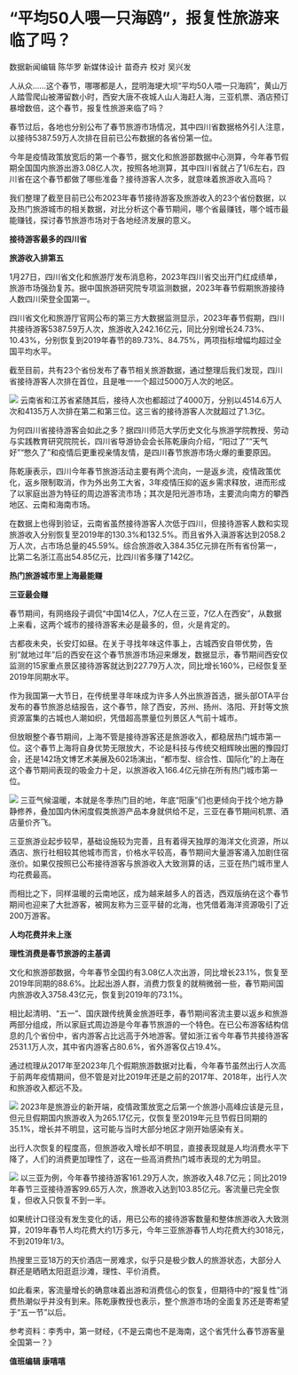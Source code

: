 # “平均50人喂一只海鸥”，报复性旅游来临了吗？

数据新闻编辑 陈华罗 新媒体设计 苗奇卉 校对 吴兴发

人从众……这个春节，哪哪都是人，昆明海埂大坝“平均50人喂一只海鸥”，黄山万人踏雪爬山被滞留数小时，西安大唐不夜城人山人海赶人海，三亚机票、酒店预订暴增数倍，这个春节，报复性旅游来临了吗？

春节过后，各地也分别公布了春节旅游市场情况，其中四川省数据格外引人注意，以接待5387.59万人次排在目前已公布数据的各省份第一位。

今年是疫情政策放宽后的第一个春节，据文化和旅游部数据中心测算，今年春节假期全国国内旅游出游3.08亿人次，按照各地测算，其中四川省就占了1/6左右，四川省在这个春节都做了哪些准备？接待游客人次多，就意味着旅游收入高吗？

我们整理了截至目前已公布2023年春节接待游客及旅游收入的23个省份数据，以及热门旅游城市的相关数据，对比分析这个春节期间，哪个省最赚钱，哪个城市最能赚钱，探讨春节旅游市场对于各地经济发展的意义。

**接待游客最多的四川省**

**旅游收入排第五**

1月27日，四川省文化和旅游厅发布消息称，2023年四川省交出开门红成绩单，旅游市场强劲复苏。据中国旅游研究院专项监测数据，2023年春节假期旅游接待人数四川荣登全国第一。

四川省文化和旅游厅官网公布的第三方大数据监测显示，2023年春节假期，四川共接待游客5387.59万人次，旅游收入242.16亿元，同比分别增长24.73%、10.43%，分别恢复到2019年春节的89.73%、84.75%，两项指标增幅均超过全国平均水平。

截至目前，共有23个省份发布了春节相关旅游数据，通过整理后我们发现，四川省接待游客人次排在首位，且是唯一一个超过5000万人次的地区。

![](https://inews.gtimg.com/news_bt/GfeDDT0WD1mSkiMhBCZCS5aDGFRg59CMaH_KNALTP8QEEAA/0)
云南省和江苏省紧随其后，接待人次也都超过了4000万，分别以4514.6万人次和4135万人次排在第二和第三位。这三省的接待游客人次就超过了1.3亿。

为何四川省接待游客会如此之多？据四川师范大学历史文化与旅游学院教授、劳动与实践教育研究院院长，四川省导游协会会长陈乾康向介绍，“阳过了”“天气好”“憋久了”和疫情后更重视亲情友情，是四川春节旅游市场火爆的重要原因。

陈乾康表示，四川今年春节旅游活动主要有两个流向，一是返乡流，疫情政策优化，返乡限制取消，作为外出务工大省，3年疫情压抑的返乡需求释放，进而形成了以家庭出游为特征的周边游客流市场；其次是阳光游市场，主要流向南方的攀西地区、云南和海南市场。

在数据上也得到验证，云南省虽然接待游客人次低于四川，但接待游客人数和实现旅游收入分别恢复至2019年的130.3%和132.5%。而且省外入滇游客达到2058.2万人次，占市场总量的45.59%。综合旅游收入384.35亿元排在所有省份第一，比第二名浙江高出54.85亿元，比四川省多赚了142亿。

**热门旅游城市里上海最能赚**

**三亚最会赚**

春节期间，有网络段子调侃“中国14亿人，7亿人在三亚，7亿人在西安”，从数据上来看，这两个城市的接待游客未必是最多的，但，火是肯定的。

古都夜未央，长安灯如昼。在关于寻找年味这件事上，古城西安自带优势，告别“就地过年”后的西安在这个春节旅游市场迎来爆发，数据显示，春节期间西安仅监测的15家重点景区接待游客就达到227.79万人次，同比增长160%，已经恢复至2019年同期水平。

作为我国第一大节日，在传统里寻年味成为许多人外出旅游首选，据头部OTA平台发布的春节旅游总结报告，这个春节，除了西安，苏州、扬州、洛阳、开封等文旅资源富集的古城也人潮如织，凭借超高票量位列景区人气前十城市。

但放眼整个春节期间，上海不管是接待游客还是旅游收入，都稳居热门城市第一位。这个春节上海将自身优势无限放大，不论是科技与传统交相辉映出圈的豫园灯会，还是142场文博艺术美展及602场演出，“都市型、综合性、国际化”的上海在这个春节期间表现的吸金力十足，以旅游收入166.4亿元排在所有热门城市第一位。

![](https://inews.gtimg.com/newsapp_bt/0/15647939081/1000)
三亚气候温暖，本就是冬季热门目的地，年底“阳康”们也更倾向于找个地方静静修养，叠加国内休闲度假类旅游产品本身就供给不足，三亚在春节期间机票、酒店量价齐飞。

三亚旅游业起步较早，基础设施较为完善，且有着得天独厚的海洋文化资源，所以酒店、旅行社相较其他城市而言，价格水平较高，春节期间大量游客涌入加剧住宿涨价。如果仅按照已公布接待游客与旅游收入大致测算的话，三亚在热门城市里人均花费最高。

而相比之下，同样温暖的云南地区，成为越来越多人的首选，西双版纳在这个春节期间也迎来了大批游客，被网友称为三亚平替的北海，也凭借着海洋资源吸引了近200万游客。

**人均花费并未上涨**

**理性消费是春节旅游的主基调**

文化和旅游部数据，今年春节全国约有3.08亿人次出游，同比增长23.1%，恢复至2019年同期的88.6%。比起出游人群，消费力恢复的就稍微弱一些，春节期间国内旅游收入3758.43亿元，恢复到2019年的73.1%。

相比起清明、“五一”、国庆跟传统黄金旅游旺季，春节期间客流主要以返乡和旅游两部分组成，所以家庭式周边游是今年春节旅游的一个特色。在已公布游客结构信息的几个省份中，省内游客占比远高于外地游客。譬如浙江省今年春节共接待游客2531.1万人次，其中省内游客占80.6%，省外游客仅占19.4%。

通过梳理从2017年至2023年几个假期旅游数据对比看，今年春节虽然出行人次高于前两年疫情期间，但不管是对比2019年还是之前的2017年、2018年，出行人次和旅游收入都远不及。

![](https://inews.gtimg.com/newsapp_bt/0/15647939267/1000)
2023年是旅游业的新开端，疫情政策放宽之后第一个旅游小高峰应该是元旦，但元旦假期国内旅游收入为265.17亿元，仅恢复至2019年元旦节假日同期的35.1%，增长并不明显，这可能与当时大部分地区才刚开始感染有关。

出行人次恢复的程度高，但旅游收入增长却不明显，直接表现就是人均消费水平下降了，人们的消费更加理性了，这在一些高消费热门城市表现的尤为明显。

![](https://inews.gtimg.com/newsapp_bt/0/15647939271/1000)
以三亚为例，今年春节接待游客161.29万人次，旅游收入48.7亿元；同比2019年春节三亚接待游客99.65万人次，旅游收入达到103.85亿元。客流量已完全恢复，但收入只恢复不到一半。

如果统计口径没有发生变化的话，用已公布的接待游客数量和整体旅游收入大致测算，2019年春节人均花费大约1万多元，今年三亚旅游春节人均花费大约3018元，不到2019年1/3。

热搜里三亚18万的天价酒店一房难求，似乎只是极少数人的旅游状态，大部分人群还是晒晒太阳逛逛沙滩，理性、平价消费。

如此看来，客流量增长的确意味着出游和消费信心的恢复，但期待中的“报复性”消费热潮似乎并没有到来。陈乾康教授也表示，整个旅游市场的全面复苏还是寄希望于“五一节”以后。

参考资料：李秀中，第一财经，《不是云南也不是海南，这个省凭什么春节游客量全国第一？》

**值班编辑 康嘻嘻**

